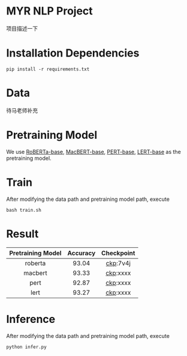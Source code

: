 # MYR NLP Project

项目描述一下

# Installation Dependencies

```
pip install -r requirements.txt
```

# Data

待马老师补充

# Pretraining Model

We use 
[RoBERTa-base](https://huggingface.co/xlm-roberta-base), 
[MacBERT-base](https://huggingface.co/hfl/chinese-macbert-base), 
[PERT-base](https://huggingface.co/hfl/chinese-pert-base), 
[LERT-base](https://huggingface.co/hfl/chinese-lert-base) 
as the pretraining model.


# Train

After modifying the data path and pretraining model path, execute

```
bash train.sh
```

# Result

Pretraining Model | Accuracy | Checkpoint
:-------------------------:|:-------------------------:|:-------------------------:
roberta |  93.04 | [ckp](https://pan.baidu.com/s/1WhSAp374W7bQiiY6En5mPA?pwd=7v4j):7v4j
macbert |  93.33 | [ckp]():xxxx
pert |  92.87 | [ckp]():xxxx
lert |  93.27 | [ckp]():xxxx


# Inference

After modifying the data path and pretraining model path, execute

```
python infer.py
```



